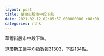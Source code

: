 ```yaml
---
layout: post
title: 華爾街股市中段下跌
date: 2021-02-12 02:05:57.000000000 +08:00
categories: rthk
---
```


華爾街股市中段下跌。

道瓊斯工業平均指數報31303，下跌134點。
